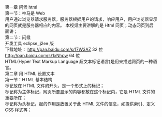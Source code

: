 第一章 问候 html   
	第一节：神马是 Web  
		用户通过浏览器请求服务器，服务器根据用户的请求，响应用户，用户浏览器显示的网页就是服务器相应的内容。 本视频主要讲解的是 Html 网页；动态网页到后面讲；  
	第二节：问候   
		开发工具 eclipse_j2ee 版  
		下载地址： http://pan.baidu.com/s/17W3AZ 32 位   
		http://pan.baidu.com/s/1xNhpw 64 位  
		HTML(Hyper Text Markup Language 超文本标记语言)是用来描述网页的一种语言。  
	第二章 用 HTML 设置文本  
	第一节：HTML 基本结构  
		<html> 标记放在 HTML 文件的开头，是一个形式上的标记；   
		<body> 标记称为主体标记，网页所要显示的内容都放在这个标记内，它是 HTML 文件的重要所在；  
		<head> 标记称为头标记，起的作用是放置关于此 HTML 文件的信息，如提供索引、定义 CSS 样式等；  
		<title> 标记称为标题标记，起的作用是设定网页标题；  
	第二节：文本排版  
		2.1 段落标签<p>   
		2.2 换行标签<br>   
		2.3 标题标签<h1>~<h6>   
		2.4 文字居中标签<center>  
		2.5 文字段落缩进标签<blockquote>  
	第三节：设置文字列表  
		文字列表的主要作用是有序地编排一些信息资源，使其结构化和条理化，并以列表的样式显示出来  
		3.1 无序列表 ul   
		3.2 有序列表 ol  
	第四节：HTML 标记与 HTML 属性  
		在大多数 HTML 标记中都可以对属性控制，属性的作用是帮助 HTML 标记进一步控制 HTML 文件的内容，  
		比如 内容的对齐方式（如本例），文字的大小、字体、颜色，网页的背景样式，图片的插入，等等。  
		其基本语法为： <标记名称 属性名 1=“属性值 1” 属性名 2=“属性值 2” ......>  
		4.1 用 align 属性控制段落的水平位置  
		4.2 用 bgcolor 属性设置背景颜  
			1，直接颜色表示 如 redblue ；  
			2，利用 R/G/B 表示 16 进制 #FFFF00 ；  
		4.3 设置文字的特殊样式  
		标记 			显示效果  
		<b></b> 		文字以粗体方式显示   
		<i></i> 			文字以斜体方式显示   
		<u></u> 		文字以加下划线方式显示   
		<s></s> 			文字以加下删除方式显示   
		<big></big> 		文字以放大方式显示   
		<small></small> 		文字以缩小方式显示  
		<strong></strong> 		文字以加强强调方式显示   
		<em></em> 		文字以强调方式显示   
		<address></address> 	用来显示电子邮件地址或网址   
		<code></code> 		用来说明代码与指令  
		4.4 设置文字的大小和颜色 font 标签  
	第五节：特殊文字符号  
		符号 		HTML 代码  
		< 		&lt;   
		> 		&gt;  
 		© 		&copy;   
		上标 		<sup></sup>   
		下标 		<sub></sub>  
第三章 在网页中使用图像 img  
	第一节：初识网页图片  
	第二节：相对路径 VS 绝对路径  
	第三节：设置图片的尺寸  
	第四节：用 alt 属性为图像设置替换文本 第五节：用 title 属性为图像设置标题  
第四章 用 HTML 建立超链接  
	第一节：基本文字超链接  
	第二节：设置图片的超链接  
	第三节：设置以新窗口显示链接页面  
	第四节：设置电子邮件链接  
	第五节：框架之间的链接  
		框架是一种常用的网页布局工具。它的作用是把浏览器的显示空间分割为几个部分，  
		每个部分都可以独立显 示不同的网页  
		5.1 用 cols 属性将窗口分为左右两部分   
		5.2 用 rows 属性将窗口分为上中下三部分   
		5.3 框架的嵌套   
		5.4 用 src 属性在框架中插入网页   
		5.5 框架之间建立链接  
	第六节：嵌入式框架 iframe  
第五章 用 HTML 创建表格  
	第一节：表格的基本结构  
		2.1 用 colspan 属性左右合并单元格   
		2.2 用 rowspan 属性上下合并单元格  
	第二节：合并单元格  
	第三节：用 align 属性设置对齐方式   
	第四节：用 bgcolor 属性设置表格背景色和边框颜色  
	第五节：用 cellpadding 属性和 cellspacing 属性设定边距  
		5.1cellspadding 属性设定表格单元格中的内容距离格线的距离   
		5.2cellspacing 属性设定表格相邻单元格边线之间的距离。  
第六章 HTML 表单  
	第一节：Form 表单  
		表单是一个包含表单元素的区域。主要作用就是向服务器提交数据  
	第二节：文本表单  
		1，文本框   
		2，密码框   
		3，文本域  
	第三节：单选框  
	第四节：复选框  
	第五节：下拉框  
	第六节：按钮  
		1，提交按钮  
		2，普通按钮  
	第七节：文件上传  
第七章 HTML 块  
	第一节：DIV  
		HTML<div> 元素是块级元素，它是可用于组合其他 HTML 元素的容器  
	第二节：SPAN  
		HTML<span> 元素是内联元素，可用作文本的容器。  
